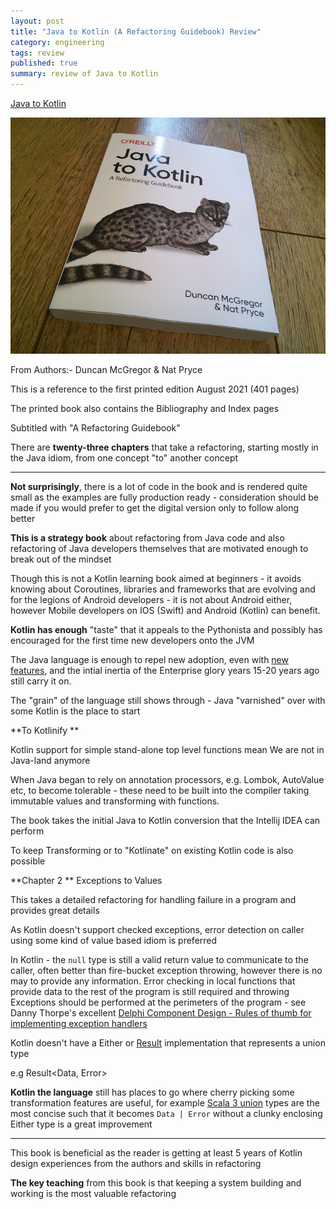 ```yaml
---
layout: post
title: "Java to Kotlin (A Refactoring Guidebook) Review"
category: engineering
tags: review
published: true
summary: review of Java to Kotlin
---
```


[Java to Kotlin](https://www.oreilly.com/library/view/java-to-kotlin/9781492082262/)

![Java to Kotlin](/public/java-to-kotlin.jpg)

From Authors:- Duncan McGregor & Nat Pryce

This is a reference to the first printed edition August 2021 (401 pages)

The printed book also contains the Bibliography and Index pages

Subtitled with "A Refactoring Guidebook"

There are **twenty-three chapters** that take a refactoring, starting mostly in the Java idiom, from one concept "to" another concept

---

**Not surprisingly**, there is a lot of code in the book and is rendered quite small as the examples are fully production ready - consideration should be made if you would prefer to get the digital version only to follow along better

**This is a strategy book** about refactoring from Java code and also refactoring of Java developers themselves that are motivated enough to break out of the mindset

Though this is not a Kotlin learning book aimed at beginners - it avoids knowing about Coroutines, libraries and frameworks that are evolving 
and for the legions of Android developers - it is not about Android either, however Mobile developers on IOS (Swift) and Android (Kotlin) can benefit.

**Kotlin has enough** "taste" that it appeals to the Pythonista and possibly has encouraged for the first time new developers onto the JVM 

The Java language is enough to repel new adoption, even with [new features](https://openjdk.java.net/jeps/359), and the intial inertia of the Enterprise glory years 15-20 years ago still carry it on. 

The "grain" of the language still shows through - Java "varnished" over with some Kotlin is the place to start 

**To Kotlinify **

Kotlin support for simple stand-alone top level functions mean We are not in Java-land anymore

When Java began to rely on annotation processors, e.g. Lombok, AutoValue etc, to become tolerable - these need to be built into the compiler
taking immutable values and transforming with functions.

The book takes the initial Java to Kotlin conversion that the Intellij IDEA can perform

To keep Transforming or to "Kotlinate" on existing Kotlin code is also possible

**Chapter 2 ** Exceptions to Values

This takes a detailed refactoring for handling failure in a program and provides great details

As Kotlin doesn't support checked exceptions, error detection on caller using some kind of value based idiom is preferred 

In Kotlin - the `null` type is still a valid return value to communicate to the caller, often better than fire-bucket exception throwing, however there is no may to provide any information. Error checking in local functions that provide data to the rest of the program is still required and throwing Exceptions should be performed at the perimeters of the program - see 
Danny Thorpe's excellent [Delphi Component Design - Rules of thumb for implementing exception handlers](https://dl.acm.org/doi/book/10.5555/524370)

Kotlin doesn't have a Either or [Result](https://kotlinlang.org/api/latest/jvm/stdlib/kotlin/-result/) implementation that represents a union type 

e.g Result<Data, Error>

**Kotlin the language** still has places to go where cherry picking some transformation features are useful, for example [Scala 3 union](https://docs.scala-lang.org/scala3/book/types-union.html) types are the most concise such that it becomes `Data | Error` without a clunky enclosing Either type is a great improvement

---

This book is beneficial as the reader is getting at least 5 years of Kotlin design experiences from the authors and skills in refactoring 

**The key teaching** from this book is that keeping a system building and working is the most valuable refactoring

